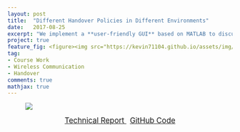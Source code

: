 ```yaml
---
layout: post
title:  "Different Handover Policies in Different Environments"
date:   2017-08-25
excerpt: "We implement a **user-friendly GUI** based on MATLAB to discuss the performances of four possible handover policy under different environment."
project: true
feature_fig: <figure><img src="https://kevin71104.github.io/assets/img/WMC_handover/GUI.jpg"></figure>
tag:
- Course Work
- Wireless Communication
- Handover
comments: true
mathjax: true
---
```


<figure><img src="https://kevin71104.github.io/assets/img/WMC_handover/GUI.jpg"></figure>

<center>
	<a href="https://kevin71104.github.io/assets/document/WMC_handover.pdf" target="_blank" class="btn btn-danger">
		<span style="font-size: 120%;">
			Technical Report
		</span>
	</a>
	&nbsp;
	<a href="https://github.com/kevin71104/WMC/tree/master/WMC%20FINAL" class="btn btn-success">
		<span style="font-size: 120%;">
			GitHub Code
		</span>
	</a>
</center>